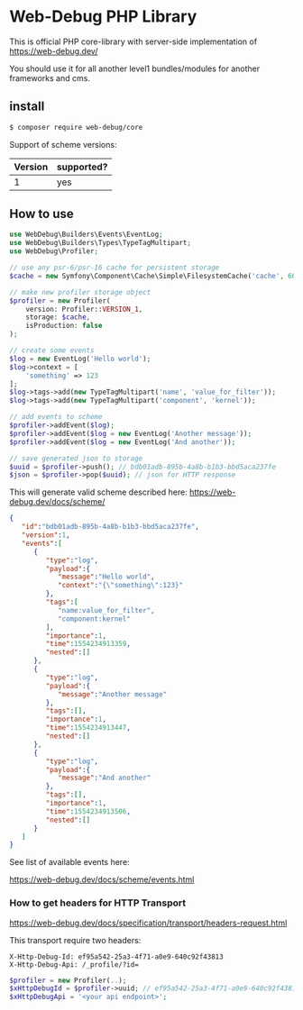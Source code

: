 # Web-Debug PHP Library

This is official PHP core-library with server-side implementation
of https://web-debug.dev/

You should use it for all another level1 bundles/modules for 
another frameworks and cms.

## install

```bash
$ composer require web-debug/core
```

Support of scheme versions:

| Version | supported? |
| ------- | ---------- |
| 1 | yes |

## How to use

```php
use WebDebug\Builders\Events\EventLog;
use WebDebug\Builders\Types\TypeTagMultipart;
use WebDebug\Profiler;

// use any psr-6/psr-16 cache for persistent storage
$cache = new Symfony\Component\Cache\Simple\FilesystemCache('cache', 60, 'cache');

// make new profiler storage object
$profiler = new Profiler(
    version: Profiler::VERSION_1, 
    storage: $cache, 
    isProduction: false
);

// create some events
$log = new EventLog('Hello world');
$log->context = [
    'something' => 123
];
$log->tags->add(new TypeTagMultipart('name', 'value_for_filter'));
$log->tags->add(new TypeTagMultipart('component', 'kernel'));

// add events to scheme
$profiler->addEvent($log);
$profiler->addEvent($log = new EventLog('Another message'));
$profiler->addEvent($log = new EventLog('And another'));

// save generated json to storage
$uuid = $profiler->push(); // bdb01adb-895b-4a8b-b1b3-bbd5aca237fe
$json = $profiler->pop($uuid); // json for HTTP response
```

This will generate valid scheme described here:
https://web-debug.dev/docs/scheme/

```json
{
   "id":"bdb01adb-895b-4a8b-b1b3-bbd5aca237fe",
   "version":1,
   "events":[
      {
         "type":"log",
         "payload":{
            "message":"Hello world",
            "context":"{\"something\":123}"
         },
         "tags":[
            "name:value_for_filter",
            "component:kernel"
         ],
         "importance":1,
         "time":1554234913359,
         "nested":[]
      },
      {
         "type":"log",
         "payload":{
            "message":"Another message"
         },
         "tags":[],
         "importance":1,
         "time":1554234913447,
         "nested":[]
      },
      {
         "type":"log",
         "payload":{
            "message":"And another"
         },
         "tags":[],
         "importance":1,
         "time":1554234913506,
         "nested":[]
      }
   ]
}
```

See list of available events here:

https://web-debug.dev/docs/scheme/events.html

### How to get headers for HTTP Transport

https://web-debug.dev/docs/specification/transport/headers-request.html

This transport require two headers:

```text
X-Http-Debug-Id: ef95a542-25a3-4f71-a0e9-640c92f43813
X-Http-Debug-Api: /_profile/?id=
```

```php
$profiler = new Profiler(..);
$xHttpDebugId = $profiler->uuid; // ef95a542-25a3-4f71-a0e9-640c92f43813
$xHttpDebugApi = '<your api endpoint>';
```
 